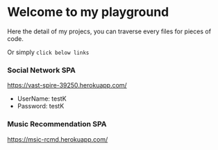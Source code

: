 # Welcome to my playground
Here the detail of my projecs, you can traverse every files for pieces of code.

Or simply `click below links`

### Social Network SPA
https://vast-spire-39250.herokuapp.com/
+ UserName: testK
+ Password: testK

### Music Recommendation SPA
https://msic-rcmd.herokuapp.com/

